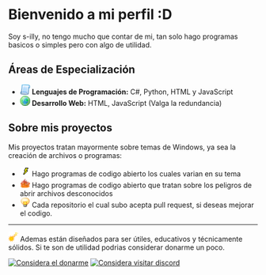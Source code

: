 # Bienvenido a mi perfil :D
Soy s-illy, no tengo mucho que contar de mi, tan solo hago programas basicos o simples pero con algo de utilidad.

## Áreas de Especialización
- <img src="images/code.png" alt="Programación" width="20"/> **Lenguajes de Programación:** C#, Python, HTML y JavaScript
- <img src="images/world.png" alt="Web" width="20"/> **Desarrollo Web:** HTML, JavaScript (Valga la redundancia)

## Sobre mis proyectos
Mis proyectos tratan mayormente sobre temas de Windows, ya sea la creación de archivos o programas:
- <img src="images/security.png" alt="Aprendizaje" width="20"/> Hago programas de codigo abierto los cuales varian en su tema
- <img src="images/danger.png" alt="Aprendizaje" width="20"/> Hago programas de codigo abierto que tratan sobre los peligros de abrir archivos desconocidos
- <img src="images/foco.png" alt="Aprendizaje" width="20"/> Cada repositorio el cual subo acepta pull request, si deseas mejorar el codigo.
---
<img src="images/sparkle.png" alt="Aprendizaje" width="20"/> Ademas están diseñados para ser útiles, educativos y técnicamente sólidos. Si te son de utilidad podrias considerar donarme un poco.


[![Considera el donarme](https://img.shields.io/badge/Ko--fi-doname-29ABE0?logo=kofi&style=for-the-badge)](https://ko-fi.com/silly69) [![Considera visitar discord](https://img.shields.io/badge/Visita_mi-Discord-blue)](https://discord.gg/Qc5VWJU5uC) 
